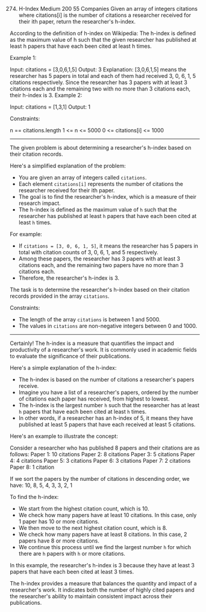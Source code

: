 274. H-Index
Medium
200
55
Companies
Given an array of integers citations where citations[i] is the number of citations a researcher received for their ith paper, return the researcher's h-index.

According to the definition of h-index on Wikipedia: The h-index is defined as the maximum value of h such that the given researcher has published at least h papers that have each been cited at least h times.

 

Example 1:

Input: citations = [3,0,6,1,5]
Output: 3
Explanation: [3,0,6,1,5] means the researcher has 5 papers in total and each of them had received 3, 0, 6, 1, 5 citations respectively.
Since the researcher has 3 papers with at least 3 citations each and the remaining two with no more than 3 citations each, their h-index is 3.
Example 2:

Input: citations = [1,3,1]
Output: 1
 

Constraints:

n == citations.length
1 <= n <= 5000
0 <= citations[i] <= 1000

___



The given problem is about determining a researcher's h-index based on their citation records.

Here's a simplified explanation of the problem:

- You are given an array of integers called `citations`.
- Each element `citations[i]` represents the number of citations the researcher received for their ith paper.
- The goal is to find the researcher's h-index, which is a measure of their research impact.
- The h-index is defined as the maximum value of `h` such that the researcher has published at least `h` papers that have each been cited at least `h` times.

For example:
- If `citations = [3, 0, 6, 1, 5]`, it means the researcher has 5 papers in total with citation counts of 3, 0, 6, 1, and 5 respectively.
- Among these papers, the researcher has 3 papers with at least 3 citations each, and the remaining two papers have no more than 3 citations each.
- Therefore, the researcher's h-index is 3.

The task is to determine the researcher's h-index based on their citation records provided in the array `citations`.

Constraints:
- The length of the array `citations` is between 1 and 5000.
- The values in `citations` are non-negative integers between 0 and 1000.


___



Certainly! The h-index is a measure that quantifies the impact and productivity of a researcher's work. It is commonly used in academic fields to evaluate the significance of their publications.

Here's a simple explanation of the h-index:

- The h-index is based on the number of citations a researcher's papers receive.
- Imagine you have a list of a researcher's papers, ordered by the number of citations each paper has received, from highest to lowest.
- The h-index is the largest number `h` such that the researcher has at least `h` papers that have each been cited at least `h` times.
- In other words, if a researcher has an h-index of 5, it means they have published at least 5 papers that have each received at least 5 citations.

Here's an example to illustrate the concept:

Consider a researcher who has published 8 papers and their citations are as follows:
Paper 1: 10 citations
Paper 2: 8 citations
Paper 3: 5 citations
Paper 4: 4 citations
Paper 5: 3 citations
Paper 6: 3 citations
Paper 7: 2 citations
Paper 8: 1 citation

If we sort the papers by the number of citations in descending order, we have:
10, 8, 5, 4, 3, 3, 2, 1

To find the h-index:
- We start from the highest citation count, which is 10.
- We check how many papers have at least 10 citations. In this case, only 1 paper has 10 or more citations.
- We then move to the next highest citation count, which is 8.
- We check how many papers have at least 8 citations. In this case, 2 papers have 8 or more citations.
- We continue this process until we find the largest number `h` for which there are `h` papers with `h` or more citations.

In this example, the researcher's h-index is 3 because they have at least 3 papers that have each been cited at least 3 times.

The h-index provides a measure that balances the quantity and impact of a researcher's work. It indicates both the number of highly cited papers and the researcher's ability to maintain consistent impact across their publications.